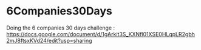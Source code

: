 # 6Companies30Days
Doing the 6 companies 30 days challenge : https://docs.google.com/document/d/1gArkit3S_KXNfl01XSE0HLqpLR2gbh2mJ8ftsxKVd24/edit?usp=sharing

